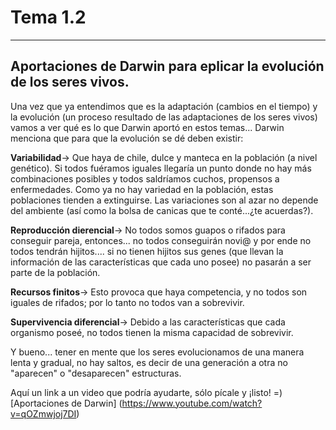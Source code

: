 # Tema 1.2
___
## Aportaciones de Darwin para eplicar la evolución de los seres vivos.


Una vez que ya entendimos que es la adaptación (cambios en el tiempo) y la evolución (un proceso resultado de las adaptaciones de los seres vivos) vamos a ver qué es lo que Darwin aportó en estos temas...
Darwin menciona que para que la evolución se dé deben existir:

**Variabilidad**-> Que haya de chile, dulce y manteca en la población (a nivel genético). Si todos fuéramos iguales llegaría un punto donde no hay más combinaciones posibles y todos saldríamos cuchos, propensos a enfermedades. 
Como ya no hay variedad en la población, estas poblaciones tienden a extinguirse. Las variaciones son al azar no depende del ambiente (así como la bolsa de canicas que te conté...¿te acuerdas?). 

**Reproducción dierencial**-> No todos somos guapos o rifados para conseguir pareja, entonces... no todos conseguirán novi@ y por ende no todos tendrán hijitos.... si no tienen hijitos sus genes (que llevan la información de las características que cada uno posee) no pasarán a ser parte de la población.

**Recursos finitos**-> Esto provoca que haya competencia, y no todos son iguales de rifados; por lo tanto no todos van a sobrevivir. 

**Supervivencia diferencial**-> Debido a las características que cada organismo poseé, no todos tienen la misma capacidad de sobrevivir. 

Y bueno... tener en mente que los seres evolucionamos de una manera lenta y gradual, no hay saltos, es decir de una generación a otra no "aparecen" o "desaparecen" estructuras. 

Aquí un link a un video que podría ayudarte, sólo pícale y ¡listo! =)
[Aportaciones de Darwin] (https://www.youtube.com/watch?v=qOZmwjoj7DI)
